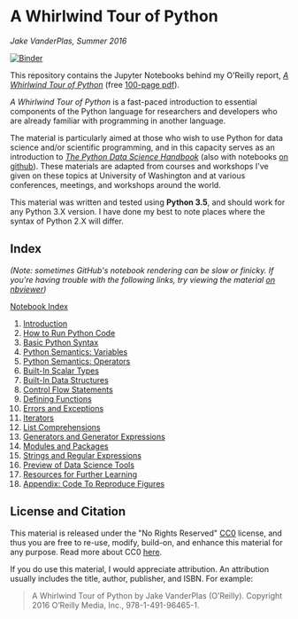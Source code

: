 # A Whirlwind Tour of Python

*Jake VanderPlas, Summer 2016*

[![Binder](https://mybinder.org/badge_logo.svg)](https://mybinder.org/v2/gh/sampsonj74/WhirlwindTourOfPython/master?urlpath=lab/tree/Index.ipynb)

This repository contains the Jupyter Notebooks behind my O'Reilly report,
[*A Whirlwind Tour of Python*](http://www.oreilly.com/programming/free/a-whirlwind-tour-of-python.csp) (free [100-page pdf](http://www.oreilly.com/programming/free/files/a-whirlwind-tour-of-python.pdf)).

*A Whirlwind Tour of Python* is a fast-paced introduction to essential
components of the Python language for researchers and developers who are
already familiar with programming in another language.

The material is particularly aimed at those who wish to use Python for data 
science and/or scientific programming, and in this capacity serves as an
introduction to
[*The Python Data Science Handbook*](http://shop.oreilly.com/product/0636920034919.do) (also
with notebooks [on github](https://github.com/jakevdp/PythonDataScienceHandbook)).
These materials are adapted from courses and workshops I've given on these
topics at University of Washington and at various conferences, meetings, and
workshops around the world.

This material was written and tested using **Python 3.5**, and should work for any Python 3.X
version. I have done my best to note places where the syntax of Python 2.X will differ.

## Index

*(Note: sometimes GitHub's notebook rendering can be slow or finicky.
If you're having trouble with the following links, try viewing the material
[on nbviewer](http://nbviewer.jupyter.org/github/jakevdp/WhirlwindTourOfPython/blob/master/Index.ipynb))*

[Notebook Index](http://nbviewer.jupyter.org/github/jakevdp/WhirlwindTourOfPython/blob/master/Index.ipynb)

1. [Introduction](http://nbviewer.jupyter.org/github/jakevdp/WhirlwindTourOfPython/blob/master/00-Introduction.ipynb)
2. [How to Run Python Code](http://nbviewer.jupyter.org/github/jakevdp/WhirlwindTourOfPython/blob/master/01-How-to-Run-Python-Code.ipynb)
3. [Basic Python Syntax](http://nbviewer.jupyter.org/github/jakevdp/WhirlwindTourOfPython/blob/master/02-Basic-Python-Syntax.ipynb)
4. [Python Semantics: Variables](http://nbviewer.jupyter.org/github/jakevdp/WhirlwindTourOfPython/blob/master/03-Semantics-Variables.ipynb)
5. [Python Semantics: Operators](http://nbviewer.jupyter.org/github/jakevdp/WhirlwindTourOfPython/blob/master/04-Semantics-Operators.ipynb)
6. [Built-In Scalar Types](http://nbviewer.jupyter.org/github/jakevdp/WhirlwindTourOfPython/blob/master/05-Built-in-Scalar-Types.ipynb)
7. [Built-In Data Structures](http://nbviewer.jupyter.org/github/jakevdp/WhirlwindTourOfPython/blob/master/06-Built-in-Data-Structures.ipynb)
8. [Control Flow Statements](http://nbviewer.jupyter.org/github/jakevdp/WhirlwindTourOfPython/blob/master/07-Control-Flow-Statements.ipynb)
9. [Defining Functions](http://nbviewer.jupyter.org/github/jakevdp/WhirlwindTourOfPython/blob/master/08-Defining-Functions.ipynb)
10. [Errors and Exceptions](http://nbviewer.jupyter.org/github/jakevdp/WhirlwindTourOfPython/blob/master/09-Errors-and-Exceptions.ipynb)
11. [Iterators](http://nbviewer.jupyter.org/github/jakevdp/WhirlwindTourOfPython/blob/master/10-Iterators.ipynb)
12. [List Comprehensions](http://nbviewer.jupyter.org/github/jakevdp/WhirlwindTourOfPython/blob/master/11-List-Comprehensions.ipynb)
13. [Generators and Generator Expressions](http://nbviewer.jupyter.org/github/jakevdp/WhirlwindTourOfPython/blob/master/12-Generators.ipynb)
14. [Modules and Packages](http://nbviewer.jupyter.org/github/jakevdp/WhirlwindTourOfPython/blob/master/13-Modules-and-Packages.ipynb)
15. [Strings and Regular Expressions](http://nbviewer.jupyter.org/github/jakevdp/WhirlwindTourOfPython/blob/master/14-Strings-and-Regular-Expressions.ipynb)
16. [Preview of Data Science Tools](http://nbviewer.jupyter.org/github/jakevdp/WhirlwindTourOfPython/blob/master/15-Preview-of-Data-Science-Tools.ipynb)
17. [Resources for Further Learning](http://nbviewer.jupyter.org/github/jakevdp/WhirlwindTourOfPython/blob/master/16-Further-Resources.ipynb)
18. [Appendix: Code To Reproduce Figures](http://nbviewer.jupyter.org/github/jakevdp/WhirlwindTourOfPython/blob/master/17-Figures.ipynb)


## License and Citation

This material is released under the "No Rights Reserved" [CC0](LICENSE)
license, and thus you are free to re-use, modify, build-on, and enhance
this material for any purpose.
Read more about CC0 [here](https://creativecommons.org/share-your-work/public-domain/cc0/).

If you do use this material, I would appreciate attribution.
An attribution usually includes the title, author, publisher, and ISBN.
For example:

> A Whirlwind Tour of Python by Jake VanderPlas (O’Reilly). Copyright 2016 O’Reilly Media, Inc., 978-1-491-96465-1.
